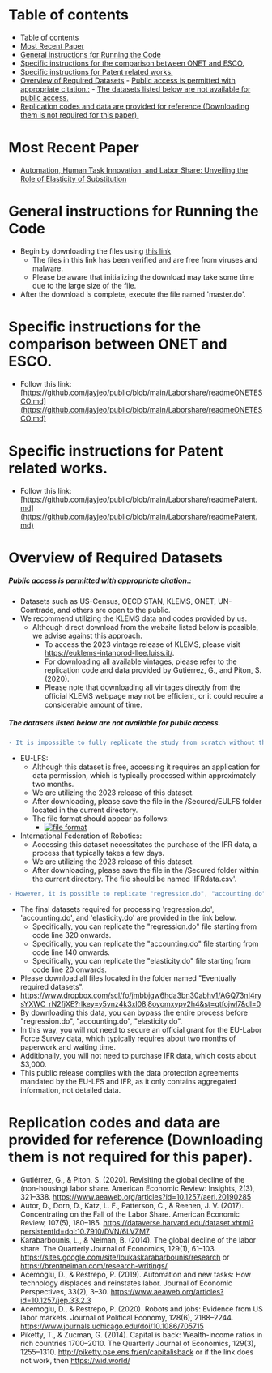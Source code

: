 # Table of contents
- [Table of contents](#table-of-contents)
- [Most Recent Paper](#most-recent-paper)
- [General instructions for Running the Code](#general-instructions-for-running-the-code)
- [Specific instructions for the comparison between ONET and ESCO.](#specific-instructions-for-the-comparison-between-onet-and-esco)
- [Specific instructions for Patent related works.](#specific-instructions-for-patent-related-works)
- [Overview of Required Datasets](#overview-of-required-datasets)
        - [Public access is permitted with appropriate citation.:](#public-access-is-permitted-with-appropriate-citation)
        - [The datasets listed below are not available for public access.](#the-datasets-listed-below-are-not-available-for-public-access)
- [Replication codes and data are provided for reference (Downloading them is not required for this paper).](#replication-codes-and-data-are-provided-for-reference-downloading-them-is-not-required-for-this-paper)

# Most Recent Paper
  * [Automation, Human Task Innovation, and Labor Share: Unveiling the Role of Elasticity of Substitution](https://github.com/ubuzuz/public/blob/main/LaborShare/Automation_Human_Task_Innovation_and_Labor_Share.pdf)

# General instructions for Running the Code
  * Begin by downloading the files using [this link](https://www.dropbox.com/scl/fo/1pp7avt06esszoz1fju2b/AFS-SxHLbvrlEdmdIulogEE?rlkey=fvszr2ab7igw83xr7pd51vn2u&st=9ss50nq6&dl=0)
    * The files in this link has been verified and are free from viruses and malware.
    * Please be aware that initializing the download may take some time due to the large size of the file.
  * After the download is complete, execute the file named 'master.do'.

# Specific instructions for the comparison between ONET and ESCO. 
  * Follow this link: [https://github.com/jayjeo/public/blob/main/Laborshare/readmeONETESCO.md](https://github.com/jayjeo/public/blob/main/Laborshare/readmeONETESCO.md)
  
# Specific instructions for Patent related works. 
  * Follow this link: [https://github.com/jayjeo/public/blob/main/Laborshare/readmePatent.md](https://github.com/jayjeo/public/blob/main/Laborshare/readmePatent.md)

# Overview of Required Datasets
##### Public access is permitted with appropriate citation.:
  * Datasets such as US-Census, OECD STAN, KLEMS, ONET, UN-Comtrade, and others are open to the public. 
  * We recommend utilizing the KLEMS data and codes provided by us.
    * Although direct download from the website listed below is possible, we advise against this approach.
      * To access the 2023 vintage release of KLEMS, please visit https://euklems-intanprod-llee.luiss.it/.
      * For downloading all available vintages, please refer to the replication code and data provided by Gutiérrez, G., and Piton, S. (2020).
      * Please note that downloading all vintages directly from the official KLEMS webpage may not be efficient, or it could require a considerable amount of time.
##### The datasets listed below are not available for public access.
```diff
- It is impossible to fully replicate the study from scratch without the datasets listed below.
```
  * EU-LFS:
    * Although this dataset is free, accessing it requires an application for data permission, which is typically processed within approximately two months.
    * We are utilizing the 2023 release of this dataset.
    * After downloading, please save the file in the /Secured/EULFS folder located in the current directory.
    * The file format should appear as follows:
      * [![file format](https://github.com/jayjeo/public/raw/main/Laborshare/format.png)](#features)
  * International Federation of Robotics:
    * Accessing this dataset necessitates the purchase of the IFR data, a process that typically takes a few days.
    * We are utilizing the 2023 release of this dataset.
    * After downloading, please save the file in the /Secured folder within the current directory. The file should be named 'IFRdata.csv'.

```diff
- However, it is possible to replicate "regression.do", "accounting.do", "elasticity.do". 
```
  * The final datasets required for processing 'regression.do', 'accounting.do', and 'elasticity.do' are provided in the link below.
    * Specifically, you can replicate the "regression.do" file starting from code line 320 onwards.
    * Specifically, you can replicate the "accounting.do" file starting from code line 140 onwards.
    * Specifically, you can replicate the "elasticity.do" file starting from code line 20 onwards.
  * Please download all files located in the folder named "Eventually required datasets".
  * https://www.dropbox.com/scl/fo/jmbbjgw6hda3bn30abhv1/AGQ73nI4rysYXWC_rN2fjXE?rlkey=y5vnz4k3xl08j8oyomxypv2h4&st=qtfojwl7&dl=0
  * By downloading this data, you can bypass the entire process before "regression.do", "accounting.do", "elasticity.do". 
  * In this way, you will not need to secure an official grant for the EU-Labor Force Survey data, which typically requires about two months of paperwork and waiting time. 
  * Additionally, you will not need to purchase IFR data, which costs about $3,000. 
  * This public release complies with the data protection agreements mandated by the EU-LFS and IFR, as it only contains aggregated information, not detailed data.

# Replication codes and data are provided for reference (Downloading them is not required for this paper). 
* Gutiérrez, G., & Piton, S. (2020). Revisiting the global decline of the (non-housing) labor share. American Economic Review: Insights, 2(3), 321–338.
https://www.aeaweb.org/articles?id=10.1257/aeri.20190285
* Autor, D., Dorn, D., Katz, L. F., Patterson, C., & Reenen, J. V. (2017). Concentrating on the Fall of the Labor Share. American Economic Review, 107(5), 180–185.
https://dataverse.harvard.edu/dataset.xhtml?persistentId=doi:10.7910/DVN/6LVZM7
* Karabarbounis, L., & Neiman, B. (2014). The global decline of the labor share. The Quarterly Journal of Economics, 129(1), 61–103.
https://sites.google.com/site/loukaskarabarbounis/research  or  https://brentneiman.com/research-writings/
* Acemoglu, D., & Restrepo, P. (2019). Automation and new tasks: How technology displaces and reinstates labor. Journal of Economic Perspectives, 33(2), 3–30.
https://www.aeaweb.org/articles?id=10.1257/jep.33.2.3
* Acemoglu, D., & Restrepo, P. (2020). Robots and jobs: Evidence from US labor markets. Journal of Political Economy, 128(6), 2188–2244.
https://www.journals.uchicago.edu/doi/10.1086/705715
* Piketty, T., & Zucman, G. (2014). Capital is back: Wealth-income ratios in rich countries 1700–2010. The Quarterly Journal of Economics, 129(3), 1255–1310.
http://piketty.pse.ens.fr/en/capitalisback or if the link does not work, then https://wid.world/

